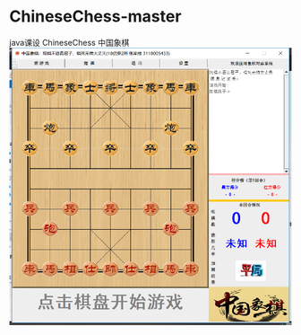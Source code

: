 # ChineseChess-master
java课设 ChineseChess 中国象棋
![image](https://github.com/Zzjw527/ChineseChess-master/blob/master/picture2.png)
